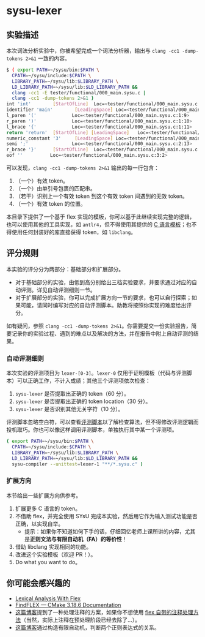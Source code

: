 # sysu-lexer

## 实验描述

本次词法分析实验中，你被希望完成一个词法分析器，输出与 `clang -cc1 -dump-tokens 2>&1` 一致的内容。

```bash
$ ( export PATH=~/sysu/bin:$PATH \
  CPATH=~/sysu/include:$CPATH \
  LIBRARY_PATH=~/sysu/lib:$LIBRARY_PATH \
  LD_LIBRARY_PATH=~/sysu/lib:$LD_LIBRARY_PATH &&
  clang -cc1 -E tester/functional/000_main.sysu.c |
  clang -cc1 -dump-tokens 2>&1 )
int 'int'        [StartOfLine]  Loc=<tester/functional/000_main.sysu.c:1:1>
identifier 'main'        [LeadingSpace] Loc=<tester/functional/000_main.sysu.c:1:5>
l_paren '('             Loc=<tester/functional/000_main.sysu.c:1:9>
r_paren ')'             Loc=<tester/functional/000_main.sysu.c:1:10>
l_brace '{'             Loc=<tester/functional/000_main.sysu.c:1:11>
return 'return'  [StartOfLine] [LeadingSpace]   Loc=<tester/functional/000_main.sysu.c:2:5>
numeric_constant '3'     [LeadingSpace] Loc=<tester/functional/000_main.sysu.c:2:12>
semi ';'                Loc=<tester/functional/000_main.sysu.c:2:13>
r_brace '}'      [StartOfLine]  Loc=<tester/functional/000_main.sysu.c:3:1>
eof ''          Loc=<tester/functional/000_main.sysu.c:3:2>
```

可以发现，`clang -cc1 -dump-tokens 2>&1` 输出的每一行包含：

1. （一个）有效 token。
2. （一个）由单引号包裹的匹配串。
3. （若干）识别上一个有效 token 到这个有效 token 间遇到的无效 token。
4. （一个）有效 token 的位置。

本目录下提供了一个基于 flex 实现的模板，你可以基于此继续实现完整的逻辑，也可以使用其他的工具实现，如 `antlr4`，但不得使用其提供的 [C 语言模板](https://github.com/antlr/grammars-v4/blob/master/c/C.g4)；也不得使用任何封装好的库直接获得 token，如 `libclang`。

## 评分规则

本实验的评分分为两部分：基础部分和扩展部分。

- 对于基础部分的实验，由低到高分别给出三档实验要求，并要求通过对应的自动评测。详见自动评测细则一节。
- 对于扩展部分的实验，你可以完成扩展方向一节的要求，也可以自行探索；如果可能，请同时编写对应的自动评测脚本。助教将按照你实现的难度给出评分。

如有疑问，参照 `clang -cc1 -dump-tokens 2>&1`。你需要提交一份实验报告，简要记录你的实验过程、遇到的难点以及解决的方法，并在报告中附上自动评测的结果。

### 自动评测细则

本次实验的评测项目为 `lexer-[0-3]`。`lexer-0` 仅用于证明模板（代码与评测脚本）可以正确工作，不计入成绩；其他三个评测项依次检查：

1. `sysu-lexer` 是否提取出正确的 token（60 分）。
2. `sysu-lexer` 是否提取出正确的 token location（30 分）。
3. `sysu-lexer` 是否识别其他无关字符（10 分）。

评测脚本忽略空白符，可以查看[评测脚本](../compiler/sysu-compiler)以了解检查算法，但不得修改评测逻辑而投机取巧。你也可以像这样调用评测脚本，单独执行其中某一个评测项。

```bash
( export PATH=~/sysu/bin:$PATH \
  CPATH=~/sysu/include:$CPATH \
  LIBRARY_PATH=~/sysu/lib:$LIBRARY_PATH \
  LD_LIBRARY_PATH=~/sysu/lib:$LD_LIBRARY_PATH &&
  sysu-compiler --unittest=lexer-1 "**/*.sysu.c" )
```

### 扩展方向

本节给出一些扩展方向供参考。

1. 扩展更多 C 语言的 token。
2. 不借助 flex，并完全使用 SYsU 完成本实验，然后用它作为输入测试功能是否正确，以实现自举。
   - 提示：如果你不知道如何下手的话，仔细回忆老师上课所讲的内容，尤其是**正则文法与有限自动机（FA）的等价性**！
3. 借助 libclang 实现相同的功能。
4. 改进这个实验模板（欢迎 PR！）。
5. Do what you want to do。

## 你可能会感兴趣的

- [Lexical Analysis With Flex](http://westes.github.io/flex/manual/)
- [FindFLEX — CMake 3.18.6 Documentation](https://cmake.org/cmake/help/v3.18/module/FindFLEX.html)
- [这篇博客](https://wu-kan.cn/2020/05/14/%E4%BD%BF%E7%94%A8%E8%AF%8D%E6%B3%95%E5%88%86%E6%9E%90%E5%99%A8-Flex-%E6%8F%90%E5%8F%96%E7%A8%8B%E5%BA%8F%E4%B8%AD%E7%9A%84%E6%95%B4%E6%95%B0%E5%92%8C%E6%B5%AE%E7%82%B9%E6%95%B0/)提到了一种处理注释的方案，如果你不想使用 [flex 自带的注释处理方法](http://westes.github.io/flex/manual/Comments-in-the-Input.html)（当然，实际上注释在预处理阶段已经去除了…）。
- [这篇博客](https://wu-kan.cn/2020/07/03/%E6%AD%A3%E5%88%99%E8%A1%A8%E8%BE%BE%E5%BC%8F%E5%85%B3%E7%B3%BB%E5%88%A4%E5%AE%9A/)通过构造有限自动机，判断两个正则表达式的关系。
